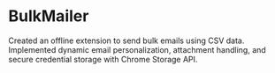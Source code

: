 # BulkMailer
Created an offline extension to send bulk emails using CSV data. Implemented dynamic email personalization, attachment handling, and secure credential storage with Chrome Storage API.

